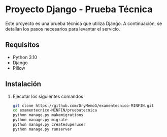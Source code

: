 
# Proyecto Django - Prueba Técnica

Este proyecto es una prueba técnica que utiliza Django. A continuación, se detallan los pasos necesarios para levantar el servicio. 

## Requisitos

- Python 3.10
- Django
- Pillow

## Instalación

1. Ejecutar los siguientes comandos

   ```bash
   git clone https://github.com/DryMemoG/examentecnico-MINFIN.git
   cd examentecnico-MINFIN/pruebatecnica
   python manage.py makemigrations
   python manage.py migrate
   python manage.py createsuperuser
   python manage.py runserver


